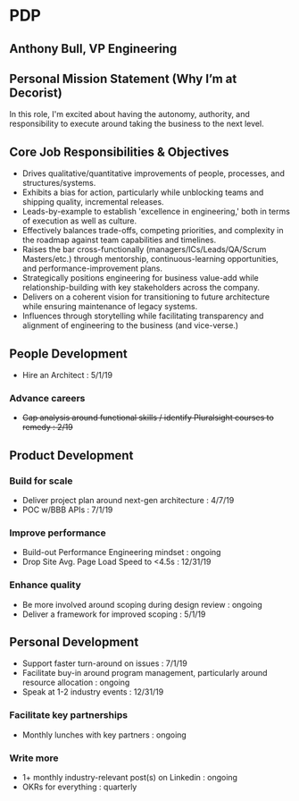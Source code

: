 # PDP

## Anthony Bull, VP Engineering

## Personal Mission Statement (Why I’m at Decorist)

In this role, I'm excited about having the autonomy, authority, and responsibility to execute around taking the business to the next level.

## Core Job Responsibilities & Objectives

* Drives qualitative/quantitative improvements of people, processes, and structures/systems.
* Exhibits a bias for action, particularly while unblocking teams and shipping quality, incremental releases. 
* Leads-by-example to establish 'excellence in engineering,' both in terms of execution as well as culture.
* Effectively balances trade-offs, competing priorities, and complexity in the roadmap against team capabilities and timelines.
* Raises the bar cross-functionally (managers/ICs/Leads/QA/Scrum Masters/etc.) through mentorship, continuous-learning opportunities, and performance-improvement plans.
* Strategically positions engineering for business value-add while relationship-building with key stakeholders across the company.
* Delivers on a coherent vision for transitioning to future architecture while ensuring maintenance of legacy systems.
* Influences through storytelling while facilitating transparency and alignment of engineering to the business (and vice-verse.)

## People Development

* Hire an Architect : 5/1/19

### Advance careers

* ~~Gap analysis around functional skills / identify Pluralsight courses to remedy : 2/19~~

## Product Development

### Build for scale

* Deliver project plan around next-gen architecture : 4/7/19
* POC w/BBB APIs : 7/1/19

### Improve performance

* Build-out Performance Engineering mindset : ongoing
* Drop Site Avg. Page Load Speed to <4.5s : 12/31/19

### Enhance quality

* Be more involved around scoping during design review : ongoing
* Deliver a framework for improved scoping : 5/1/19

## Personal Development

* Support faster turn-around on issues : 7/1/19
* Facilitate buy-in around program management, particularly around resource allocation : ongoing
* Speak at 1-2 industry events : 12/31/19

### Facilitate key partnerships

* Monthly lunches with key partners : ongoing

### Write more

* 1+ monthly industry-relevant post(s) on Linkedin : ongoing
* OKRs for everything : quarterly
